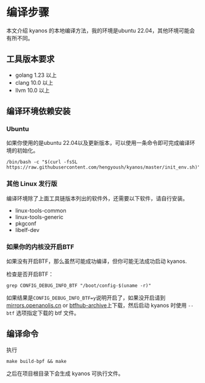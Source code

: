 # 编译步骤

本文介绍 kyanos 的本地编译方法，我的环境是ubuntu 22.04，其他环境可能会有所不同。

## 工具版本要求

- golang 1.23 以上
- clang 10.0 以上
- llvm 10.0 以上

## 编译环境依赖安装
### Ubuntu
如果你使用的是ubuntu 22.04以及更新版本，可以使用一条命令即可完成编译环境的初始化。
```
/bin/bash -c "$(curl -fsSL https://raw.githubusercontent.com/hengyoush/kyanos/master/init_env.sh)"
```
### 其他 Linux 发行版
编译环境除了上面工具链版本列出的软件外，还需要以下软件，请自行安装。

- linux-tools-common
- linux-tools-generic
- pkgconf
- libelf-dev

### 如果你的内核没开启BTF
如果没有开启BTF，那么虽然可能成功编译，但你可能无法成功启动 kyanos. 

检查是否开启BTF：
```
grep CONFIG_DEBUG_INFO_BTF "/boot/config-$(uname -r)"
```
如果结果是`CONFIG_DEBUG_INFO_BTF=y`说明开启了，如果没开启请到  [mirrors.openanolis.cn](https://mirrors.openanolis.cn/coolbpf/btf/) or [btfhub-archive](https://github.com/aquasecurity/btfhub-archive/)上下载，然后启动 kyanos 时使用 `--btf` 选项指定下载的 btf 文件。


## 编译命令
执行
```
make build-bpf && make
```

之后在项目根目录下会生成 kyanos 可执行文件。
